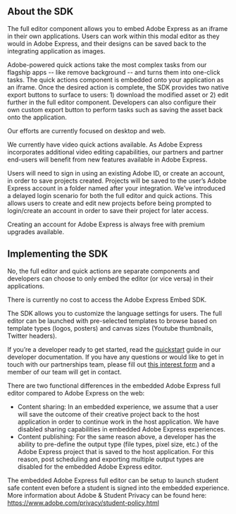 ## About the SDK

<Accordion>

<AccordionItem header="What is the full editor? " isChevronIcon >

The full editor component allows you to embed Adobe Express as an iframe in their own applications. Users can work within this modal editor as they would in Adobe Express, and their designs can be saved back to the integrating application as images.

</AccordionItem>

<AccordionItem header="What are quick actions?" isChevronIcon >

Adobe-powered quick actions take the most complex tasks from our flagship apps -- like remove background -- and turns them into one-click tasks. The quick actions component is embedded onto your application as an iframe. Once the desired action is complete, the SDK provides two native export buttons to surface to users: 1) download the modified asset or 2) edit further in the full editor component. Developers can also configure their own custom export button to perform tasks such as saving the asset back onto the application.

</AccordionItem>

<AccordionItem header="Do you have a mobile SDK?" isChevronIcon >

Our efforts are currently focused on desktop and web.

</AccordionItem>

<AccordionItem header="Do you support video editing?" isChevronIcon >

We currently have video quick actions available. As Adobe Express incorporates additional video editing capabilities, our partners and partner end-users will benefit from new features available in Adobe Express.

</AccordionItem>

<AccordionItem header="Do my users need an Adobe ID?" isChevronIcon >

Users will need to sign in using an existing Adobe ID, or create an account, in order to save projects created. Projects will be saved to the user’s Adobe Express account in a folder named after your integration. We’ve introduced a delayed login scenario for both the full editor and quick actions. This allows users to create and edit new projects before being prompted to login/create an account in order to save their project for later access.

Creating an account for Adobe Express is always free with premium upgrades available.  

</AccordionItem>

</Accordion>

## Implementing the SDK

<Accordion>

<AccordionItem header="Do I need to embed both the full editor and quick actions?" isChevronIcon >

No, the full editor and quick actions are separate components and developers can choose to only embed the editor (or vice versa) in their applications.

</AccordionItem>

<AccordionItem header="Is there a cost to use the SDK? " isChevronIcon >

There is currently no cost to access the Adobe Express Embed SDK.

</AccordionItem>

<AccordionItem header="What customizations are available in the SDK?" isChevronIcon >

The SDK allows you to customize the language settings for users. The full editor can be launched with pre-selected templates to browse based on template types (logos, posters) and canvas sizes (Youtube thumbnails, Twitter headers).

</AccordionItem>

<AccordionItem header="How do I get started? Do I need to apply?" isChevronIcon >

If you’re a developer ready to get started, read the [quickstart](https://developer.adobe.com/embed-sdk/docs/guides/) guide in our developer documentation. If you have any questions or would like to get in touch with our partnerships team, please fill out [this interest form](https://survey.adobe.com/jfe/form/SV_9LggYGfzm9w4Yaq) and a member of our team will get in contact.  

</AccordionItem>

<AccordionItem header="How does the full editor component provided by the SDK differ from the free/paid versions of [Adobe Express](https://adobe.com/express)? " isChevronIcon >

There are two functional differences in the embedded Adobe Express full editor compared to Adobe Express on the web:

* Content sharing: In an embedded experience, we assume that a user will save the outcome of their creative project back to the host application in order to continue work in the host application. We have disabled sharing capabilities in embedded Adobe Express experiences.  
* Content publishing: For the same reason above, a developer has the ability to pre-define the output type (file types, pixel size, etc.) of the Adobe Express project that is saved to the host application. For this reason, post scheduling and exporting multiple output types are disabled for the embedded Adobe Express editor.  

</AccordionItem>

<AccordionItem header="My user base includes minors/students. How can I be assured they get appropriate content?" isChevronIcon >

The embedded Adobe Express full editor can be setup to launch student safe content even before a student is signed into the embedded experience. More information about Adobe & Student Privacy can be found here: https://www.adobe.com/privacy/student-policy.html  

</AccordionItem>

</Accordion>
